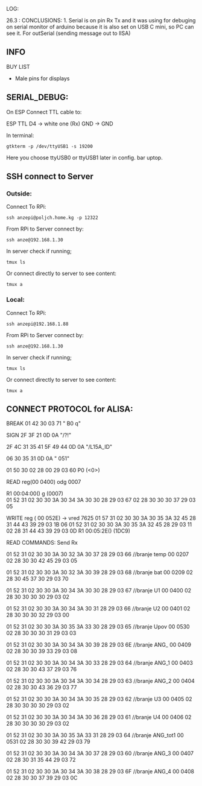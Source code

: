 LOG:

26.3 : CONCLUSIONS: 
        1. Serial is on pin Rx Tx and it was using for debuging on serial monitor of arduino
           because it is also set on USB C mini, so PC can see it.
           For outSerial (sending message out to lISA)
## INFO           

BUY LIST

* Male pins for displays

## SERIAL_DEBUG:

On ESP Connect TTL cable to:

ESP       TTL
D4    ->  white one (Rx)
GND   ->  GND

In terminal: 

```
gtkterm -p /dev/ttyUSB1 -s 19200
```
 Here you choose ttyUSB0 or ttyUSB1 later in config. bar uptop.

## SSH connect to Server 
    
### Outside:
Connect To RPi:    
 
```
ssh anzepi@poljch.home.kg -p 12322
```

From RPi to Server connect by:

```
ssh anze@192.168.1.30
```

In server check if running;

```
tmux ls
```

 Or connect directly to server to see content:

```
tmux a
```
    
     
### Local:
Connect To RPi:
    
```
ssh anzepi@192.168.1.88
```

From RPi to Server connect by:

```
ssh anze@192.168.1.30
```

In server check if running;

```
tmux ls
```

 Or connect directly to server to see content:

```
tmux a
```

## CONNECT PROTOCOL for ALISA:

BREAK
01 42 30 03 71  " B0 q"

SIGN
2F 3F 21 0D 0A    "/?!"

2F 4C 31 35 41 5F 49 44 0D 0A   "/L15A_ID"

06 30 35 31 0D 0A    " 051"

01 50 30 02 28 00 29 03 60   P0 (<0>) 

READ reg(00 0400)  odg 0007

R1 00:04:00() g (0007)  
01 52 31 02 30 30 3A 30 34 3A 30 30 28 29 03 67
02 28 30 30 30 37 29 03 05 



WRITE reg ( 00 052E) -> vred 7625
01 57 31 02 30 30 3A 30 35 3A 32 45 28 31 44 43 39 29 03 1B 06 01 52 31 02 30 30 3A 30 35 3A 32 45 28 29 03 11 02 28 31 44 43 39 29 03 0D 
  R1 00:05:2E()   (1DC9) 

READ COMMANDS:
    Send
    Rx

01 52 31 02 30 30 3A 30 32 3A 30 37 28 29 03 66 //branje temp 00 0207
02 28 30 30 42 45 29 03 05

01 52 31 02 30 30 3A 30 32 3A 30 39 28 29 03 68 //branje bat 00 0209
02 28 30 45 37 30 29 03 70

01 52 31 02 30 30 3A 30 34 3A 30 30 28 29 03 67 //branje U1 00 0400
02 28 30 30 30 30 29 03 02

01 52 31 02 30 30 3A 30 34 3A 30 31 28 29 03 66 //branje U2 00 0401
02 28 30 30 30 32 29 03 00

01 52 31 02 30 30 3A 30 35 3A 33 30 28 29 03 65 //branje Upov 00 0530
02 28 30 30 30 31 29 03 03

01 52 31 02 30 30 3A 30 34 3A 30 39 28 29 03 6E //branje ANG_ 00 0409
02 28 30 30 39 33 29 03 08

01 52 31 02 30 30 3A 30 34 3A 30 33 28 29 03 64 //branje ANG_1 00 0403
02 28 30 30 43 37 29 03 76

01 52 31 02 30 30 3A 30 34 3A 30 34 28 29 03 63 //branje ANG_2 00 0404
02 28 30 30 43 36 29 03 77

01 52 31 02 30 30 3A 30 34 3A 30 35 28 29 03 62 //branje U3 00 0405
02 28 30 30 30 30 29 03 02

01 52 31 02 30 30 3A 30 34 3A 30 36 28 29 03 61 //branje U4 00 0406
02 28 30 30 30 30 29 03 02

01 52 31 02 30 30 3A 30 35 3A 33 31 28 29 03 64 //branje ANG_tot1 00 0531
02 28 30 30 39 42 29 03 79

01 52 31 02 30 30 3A 30 34 3A 30 37 28 29 03 60 //branje ANG_3 00 0407
02 28 30 31 35 44 29 03 72

01 52 31 02 30 30 3A 30 34 3A 30 38 28 29 03 6F //branje ANG_4 00 0408
02 28 30 30 37 39 29 03 0C
